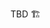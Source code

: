 
TBD 🏗️

<p hidden>
actor lifecycle
- actor spawns and lives in memory forever until its stopped
- stopped by its parent being stopped, by being stopped manually or by its parent supervision strategy
- when a actor is spawned, the init method is called to create the actor instance
- when a actor is stopped the exit method is called. 
- when a actor is restarted, the exit method is first called, and then the init to create a new instance of the actor. the handle remains the same though.
</p>